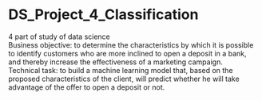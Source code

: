 # DS_Project_4_Classification
4 part of study of data science  
Business objective: to determine the characteristics by which it is possible to identify customers who are more inclined to open a deposit in a bank, and thereby increase the effectiveness of a marketing campaign.  
Technical task: to build a machine learning model that, based on the proposed characteristics of the client, will predict whether he will take advantage of the offer to open a deposit or not.  
